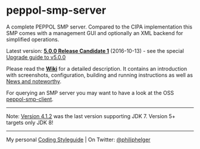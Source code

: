 # peppol-smp-server
A complete PEPPOL SMP server. Compared to the CIPA implementation this SMP comes with a management GUI and optionally an XML backend for simplified operations.

Latest version: **[5.0.0 Release Candidate 1](https://github.com/phax/peppol-smp-server/releases/tag/peppol-smp-server-parent-pom-5.0.0-rc1)** (2016-10-13) - see the special [Upgrade guide to v5.0.0](https://github.com/phax/peppol-smp-server/wiki/Upgrade-Guide-V5)

Please read the **[Wiki](https://github.com/phax/peppol-smp-server/wiki)** for a detailed description. It contains an introduction with screenshots, configuration, building and running instructions as well as [News and noteworthy](https://github.com/phax/peppol-smp-server/wiki/News-and-noteworthy).

For querying an SMP server you may want to have a look at the OSS [peppol-smp-client](https://github.com/phax/peppol-commons/).

---

Note: [Version 4.1.2](https://github.com/phax/peppol-smp-server/releases/tag/peppol-smp-server-parent-pom-4.1.2) was the last version supporting JDK 7. Version 5+ targets only JDK 8! 

---

My personal [Coding Styleguide](https://github.com/phax/meta/blob/master/CodeingStyleguide.md) |
On Twitter: <a href="https://twitter.com/philiphelger">@philiphelger</a>
